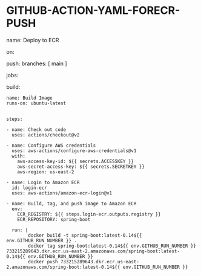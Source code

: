 # GITHUB-ACTION-YAML-FORECR-PUSH


name: Deploy to ECR

on:
 
  push:
    branches: [ main ]

jobs:
  
  build:
    
    name: Build Image
    runs-on: ubuntu-latest

   
    steps:

    - name: Check out code
      uses: actions/checkout@v2
    
    - name: Configure AWS credentials
      uses: aws-actions/configure-aws-credentials@v1
      with:
        aws-access-key-id: ${{ secrets.ACCESSKEY }}
        aws-secret-access-key: ${{ secrets.SECRETKEY }}
        aws-region: us-east-2

    - name: Login to Amazon ECR
      id: login-ecr
      uses: aws-actions/amazon-ecr-login@v1

    - name: Build, tag, and push image to Amazon ECR
      env:
        ECR_REGISTRY: ${{ steps.login-ecr.outputs.registry }}
        ECR_REPOSITORY: spring-boot
        
      run: |
            docker build -t spring-boot:latest-0.14${{ env.GITHUB_RUN_NUMBER }} . 
            docker tag spring-boot:latest-0.14${{ env.GITHUB_RUN_NUMBER }} 733215289643.dkr.ecr.us-east-2.amazonaws.com/spring-boot:latest-0.14${{ env.GITHUB_RUN_NUMBER }}
            docker push 733215289643.dkr.ecr.us-east-2.amazonaws.com/spring-boot:latest-0.14${{ env.GITHUB_RUN_NUMBER }}
